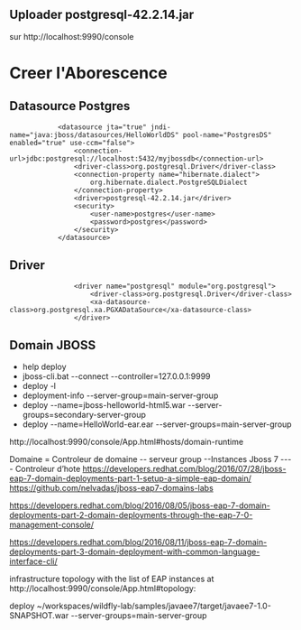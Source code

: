 ##  Uploader  postgresql-42.2.14.jar  
sur http://localhost:9990/console


#  Creer l'Aborescence


##  Datasource Postgres
				<datasource jta="true" jndi-name="java:jboss/datasources/HelloWorldDS" pool-name="PostgresDS" enabled="true" use-ccm="false">
                    <connection-url>jdbc:postgresql://localhost:5432/myjbossdb</connection-url>
                    <driver-class>org.postgresql.Driver</driver-class>
                    <connection-property name="hibernate.dialect">
                        org.hibernate.dialect.PostgreSQLDialect
                    </connection-property>
                    <driver>postgresql-42.2.14.jar</driver>
                    <security>
                        <user-name>postgres</user-name>
                        <password>postgres</password>
                    </security>
                </datasource>
				
				
## Driver

					<driver name="postgresql" module="org.postgresql">
                        <driver-class>org.postgresql.Driver</driver-class>
                        <xa-datasource-class>org.postgresql.xa.PGXADataSource</xa-datasource-class>
                    </driver>
					
##  Domain JBOSS
* help  deploy
* jboss-cli.bat --connect --controller=127.0.0.1:9999
* deploy -l
* deployment-info --server-group=main-server-group
* deploy --name=jboss-helloworld-html5.war --server-groups=secondary-server-group
* deploy --name=HelloWorld-ear.ear --server-groups=main-server-group

http://localhost:9990/console/App.html#hosts/domain-runtime

Domaine  =   Controleur de domaine -- serveur group --Instances Jboss 7 ---- Controleur d’hote 
https://developers.redhat.com/blog/2016/07/28/jboss-eap-7-domain-deployments-part-1-setup-a-simple-eap-domain/
https://github.com/nelvadas/jboss-eap7-domains-labs

https://developers.redhat.com/blog/2016/08/05/jboss-eap-7-domain-deployments-part-2-domain-deployments-through-the-eap-7-0-management-console/

https://developers.redhat.com/blog/2016/08/11/jboss-eap-7-domain-deployments-part-3-domain-deployment-with-common-language-interface-cli/

 infrastructure topology with the list of EAP instances at http://localhost:9990/console/App.html#topology:
 
 deploy ~/workspaces/wildfly-lab/samples/javaee7/target/javaee7-1.0-SNAPSHOT.war  --server-groups=main-server-group